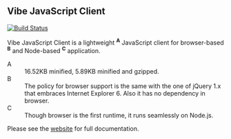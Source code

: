 ## Vibe JavaScript Client
[![Build Status](http://img.shields.io/travis/Atmosphere/vibe-javascript-client/master.svg?style=flat)](https://travis-ci.org/Atmosphere/vibe-javascript-client)

<p>Vibe JavaScript Client is a lightweight <sup><strong>A</strong></sup> JavaScript client for browser-based <sup><strong>B</strong></sup> and Node-based <sup><strong>C</strong></sup> application.</p>
<dl>
    <dt>A</dt>
    <dd>16.52KB minified, 5.89KB minified and gzipped.</dd>
    <dt>B</dt>
    <dd>The policy for browser support is the same with the one of jQuery 1.x that embraces Internet Explorer 6. Also it has no dependency in browser.</dd>
    <dt>C</dt>
    <dd>Though browser is the first runtime, it runs seamlessly on Node.js.</dd>
</dl>

Please see the [website](http://atmosphere.github.io/vibe/projects/vibe-javascript-client/) for full documentation. 
